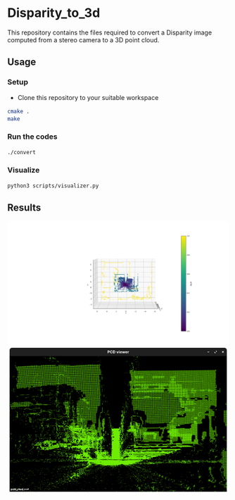 # Disparity_to_3d

This repository contains the files required to convert a Disparity image computed from a stereo camera to a 3D point cloud.

## Usage

### Setup

- Clone this repository to your suitable workspace
```bash
cmake .
make
```

### Run the codes

```bash
./convert
```

### Visualize

```bash
python3 scripts/visualizer.py
```

## Results

![Alt text](results/base_plot.png?raw=true "Visualizing on MathplotLib")
![Alt text](results/base_pcl_viewer.png?raw=true "Visualizing on pcl_viewer")